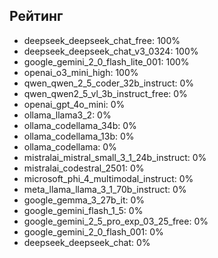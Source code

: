 ## Рейтинг

- deepseek_deepseek_chat_free: 100%
- deepseek_deepseek_chat_v3_0324: 100%
- google_gemini_2_0_flash_lite_001: 100%
- openai_o3_mini_high: 100%
- qwen_qwen_2_5_coder_32b_instruct: 0%
- qwen_qwen2_5_vl_3b_instruct_free: 0%
- openai_gpt_4o_mini: 0%
- ollama_llama3_2: 0%
- ollama_codellama_34b: 0%
- ollama_codellama_13b: 0%
- ollama_codellama: 0%
- mistralai_mistral_small_3_1_24b_instruct: 0%
- mistralai_codestral_2501: 0%
- microsoft_phi_4_multimodal_instruct: 0%
- meta_llama_llama_3_1_70b_instruct: 0%
- google_gemma_3_27b_it: 0%
- google_gemini_flash_1_5: 0%
- google_gemini_2_5_pro_exp_03_25_free: 0%
- google_gemini_2_0_flash_001: 0%
- deepseek_deepseek_chat: 0%

